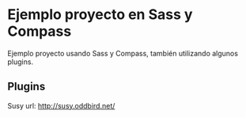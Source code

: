
# Ejemplo proyecto en Sass y Compass

Ejemplo proyecto usando Sass y Compass, también utilizando algunos plugins.

## Plugins

Susy
url: http://susy.oddbird.net/

